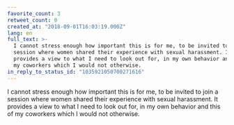 ```yaml
---
favorite_count: 3
retweet_count: 0
created_at: "2018-09-01T16:03:19.000Z"
lang: en
full_text: >-
  I cannot stress enough how important this is for me, to be invited to join a
  session where women shared their experience with sexual harassment. It
  provides a view to what I need to look out for, in my own behavior and this of
  my coworkers which I would not otherwise.
in_reply_to_status_id: "1035921050700271616"
---
```


I cannot stress enough how important this is for me, to be invited to join a
session where women shared their experience with sexual harassment. It provides
a view to what I need to look out for, in my own behavior and this of my
coworkers which I would not otherwise.
